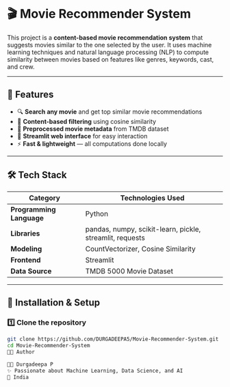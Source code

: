 # 🎬 Movie Recommender System

This project is a **content-based movie recommendation system** that suggests movies similar to the one selected by the user. It uses machine learning techniques and natural language processing (NLP) to compute similarity between movies based on features like genres, keywords, cast, and crew.

---

## 🚀 Features

- 🔍 **Search any movie** and get top similar movie recommendations  
- 🧠 **Content-based filtering** using cosine similarity  
- 🧩 **Preprocessed movie metadata** from TMDB dataset  
- 🎨 **Streamlit web interface** for easy interaction  
- ⚡ **Fast & lightweight** — all computations done locally

---

## 🛠️ Tech Stack

| Category | Technologies Used |
|-----------|------------------|
| **Programming Language** | Python |
| **Libraries** | pandas, numpy, scikit-learn, pickle, streamlit, requests |
| **Modeling** | CountVectorizer, Cosine Similarity |
| **Frontend** | Streamlit |
| **Data Source** | TMDB 5000 Movie Dataset |

---

## 🧰 Installation & Setup

### 1️⃣ Clone the repository
```bash
git clone https://github.com/DURGADEEPA5/Movie-Recommender-System.git
cd Movie-Recommender-System
🧑‍💻 Author

👩‍💻 Durgadeepa P
✨ Passionate about Machine Learning, Data Science, and AI
📍 India
